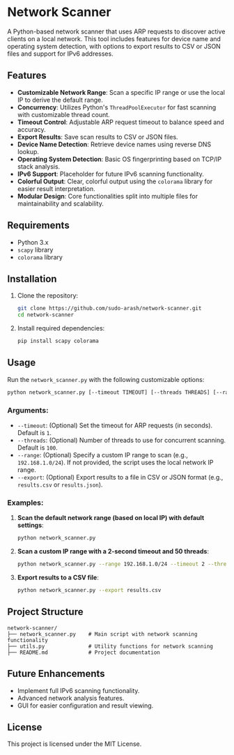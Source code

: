 # Network Scanner

A Python-based network scanner that uses ARP requests to discover active clients on a local network. This tool includes features for device name and operating system detection, with options to export results to CSV or JSON files and support for IPv6 addresses.

## Features
- **Customizable Network Range**: Scan a specific IP range or use the local IP to derive the default range.
- **Concurrency**: Utilizes Python's `ThreadPoolExecutor` for fast scanning with customizable thread count.
- **Timeout Control**: Adjustable ARP request timeout to balance speed and accuracy.
- **Export Results**: Save scan results to CSV or JSON files.
- **Device Name Detection**: Retrieve device names using reverse DNS lookup.
- **Operating System Detection**: Basic OS fingerprinting based on TCP/IP stack analysis.
- **IPv6 Support**: Placeholder for future IPv6 scanning functionality.
- **Colorful Output**: Clear, colorful output using the `colorama` library for easier result interpretation.
- **Modular Design**: Core functionalities split into multiple files for maintainability and scalability.

## Requirements
- Python 3.x
- `scapy` library
- `colorama` library

## Installation

1. Clone the repository:
    ```bash
    git clone https://github.com/sudo-arash/network-scanner.git
    cd network-scanner
    ```

2. Install required dependencies:
    ```bash
    pip install scapy colorama
    ```

## Usage

Run the `network_scanner.py` with the following customizable options:

```bash
python network_scanner.py [--timeout TIMEOUT] [--threads THREADS] [--range RANGE] [--export FILE]
```

### Arguments:
- `--timeout`: (Optional) Set the timeout for ARP requests (in seconds). Default is `1`.
- `--threads`: (Optional) Number of threads to use for concurrent scanning. Default is `100`.
- `--range`: (Optional) Specify a custom IP range to scan (e.g., `192.168.1.0/24`). If not provided, the script uses the local network IP range.
- `--export`: (Optional) Export results to a file in CSV or JSON format (e.g., `results.csv` or `results.json`).

### Examples:

1. **Scan the default network range (based on local IP) with default settings**:
    ```bash
    python network_scanner.py
    ```

2. **Scan a custom IP range with a 2-second timeout and 50 threads**:
    ```bash
    python network_scanner.py --range 192.168.1.0/24 --timeout 2 --threads 50
    ```

3. **Export results to a CSV file**:
    ```bash
    python network_scanner.py --export results.csv
    ```

## Project Structure

```
network-scanner/
├── network_scanner.py    # Main script with network scanning functionality
├── utils.py              # Utility functions for network scanning
├── README.md             # Project documentation
```

## Future Enhancements

- Implement full IPv6 scanning functionality.
- Advanced network analysis features.
- GUI for easier configuration and result viewing.

## License

This project is licensed under the MIT License.